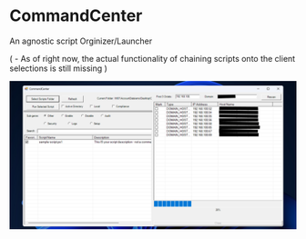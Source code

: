 # CommandCenter
An agnostic script Orginizer/Launcher

( - As of right now, the actual functionality of chaining scripts onto the client selections is still missing )

<img src='example.png' alt='script' align='center'/>

